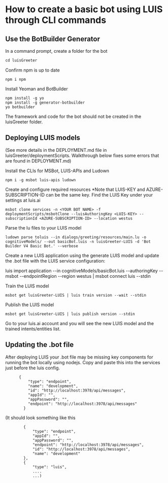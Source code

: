 # How to create a basic bot using LUIS through CLI commands

## Use the BotBuilder Generator

In a command prompt, create a folder for the bot

``` md luisGreeter
cd luisGreeter
```

Confirm  npm is up to date
```
npm i npm
```
Install Yeoman and BotBuilder
```
npm install -g yo 
npm install -g generator-botbuilder
yo botbuilder
```
The framework and code for the bot should not be created in the luisGreeter folder. 

## Deploying LUIS models
(See more details in the DEPLOYMENT.md file in luisGreeter/deploymentScripts. Walkthrough below fixes some errors that are found in DEPLOYMENT.md)

Install the CLIs for MSBot, LUIS-APIs and Ludown
```
npm i -g msbot luis-apis ludown
```
Create and configure required resources
*Note that LUIS-KEY and AZURE-SUBSCRIPTION-ID can be the same key. Find the LUIS Key under your settings at luis.ai
```
msbot clone services -n <YOUR BOT NAME> -f deploymentScripts/msbotClone --luisAuthoringKey <LUIS-KEY> --subscriptionId <AZURE-SUBSCRIPTION-ID> --location westus
```
Parse the lu files to your LUIS model
```
ludown parse toluis --in dialogs/greeting/resources/main.lu -o cognitiveModels/ --out basicBot.luis -n luisGreeter-LUIS -d 'Bot Builder V4 Basic Bot.' --verbose
```
Create a new LUIS application using the generate LUIS model and update the .bot file with the LUIS service configuration:

luis import application --in cognitiveModels/basicBot.luis --authoringKey <LUIS-KEY>  --msbot --endpointRegion --region westus | msbot connect luis --stdin

Train the LUIS model
```
msbot get luisGreeter-LUIS | luis train version --wait --stdin
```
Publish  the LUIS model 
```
msbot get luisGreeter-LUIS | luis publish version --stdin
```
Go to your luis.ai account and you will see the new LUIS model and the trained intents/entities list.

## Updating the .bot file
After deploying LUIS your .bot file may be missing key components for running the bot locally using nodejs. Copy and paste this into the services just before the luis config.
```
	  {
	      "type": "endpoint",
	      "name": "development",
	      "id": "http://localhost:3978/api/messages",
	      "appId": "",
	      "appPassword": "",
	      "endpoint": "http://localhost:3978/api/messages"
	    }
```
(It should look something like this
```  "services": [
        {
            "type": "endpoint",
            "appId": "",
            "appPassword": "",
            "endpoint": "http://localhost:3978/api/messages",
            "id": "http://localhost:3978/api/messages",
            "name": "development"
        },
        {
            "type": "luis",
            ....
            ...)
```